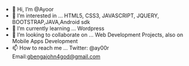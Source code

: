 - 👋 Hi, I’m @Ayoor
- 👀 I’m interested in ... HTML5, CSS3, JAVASCRIPT, JQUERY, BOOTSTRAP,JAVA,Android sdk
- 🌱 I’m currently learning ... Wordpress
- 💞️ I’m looking to collaborate on ... Web Development Projects, also on Mobile Apps Development
- 📫 How to reach me ... Twitter: @ay00r Email:gbengajohn4god@gmail.com

<!---
Ayoor/Ayoor is a ✨ special ✨ repository because its `README.md` (this file) appears on your GitHub profile.
You can click the Preview link to take a look at your changes.
--->
